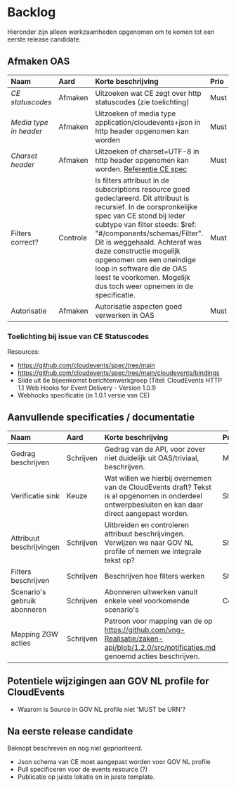 # Backlog

Hieronder zijn alleen werkzaamheden opgenomen om te komen tot een eerste release candidate.

## Afmaken OAS

Naam | Aard | Korte beschrijving | Prio
| :--- | :--- | :--- | :---
_CE statuscodes_ | Afmaken | Uitzoeken wat CE zegt over http statuscodes (zie toelichting) | Must
_Media type in header_ | Afmaken | Uitzoeken of media type application/cloudevents+json in http header opgenomen kan worden | Must
_Charset header_ | Afmaken | Uitzoeken of charset=UTF-8 in http header opgenomen kan worden. [Referentie CE spec](https://github.com/cloudevents/spec/blob/v1.0.1/http-protocol-binding.md) | Must
Filters correct? | Controle | Is filters attribuut in de subscriptions resource goed gedeclareerd. Dit attribuut is recursief. In de oorspronkelijke spec van CE stond bij ieder subtype van filter steeds: $ref: "#/components/schemas/Filter". Dit is weggehaald. Achteraf was deze constructie mogelijk opgenomen om een oneindige loop in software die de OAS leest te voorkomen. Mogelijk dus toch weer opnemen in de specificatie. | Must
Autorisatie | Afmaken | Autorisatie aspecten goed verwerken in OAS | Must

### Toelichting bij issue van CE Statuscodes
Resources:
- https://github.com/cloudevents/spec/tree/main
- https://github.com/cloudevents/spec/tree/main/cloudevents/bindings
- Slide uit 6e bijeenkomst berichtenwerkgroep (Titel: CloudEvents HTTP 1.1 Web Hooks for Event Delivery - Version 1.0.1)
- Webhooks specificatie (in 1.0.1 versie van CE)

## Aanvullende specificaties / documentatie

Naam | Aard | Korte beschrijving | Prio
| :--- | :--- | :--- | :---
Gedrag beschrijven | Schrijven | Gedrag van de API, voor zover niet duidelijk uit OAS/triviaal, beschrijven. | Must
Verificatie sink | Keuze | Wat willen we hierbij overnemen van de CloudEvents draft? Tekst is al opgenomen in onderdeel ontwerpbesluiten en kan daar direct aangepast worden. | Should
Attribuut beschrijvingen | Schrijven | Uitbreiden en controleren attribuut beschrijvingen. Verwijzen we naar GOV NL profile of nemen we integrale tekst op? | Should
Filters beschrijven | Schrijven | Beschrijven hoe filters werken | Should
Scenario's gebruik abonneren | Schrijven | Abonneren uitwerken vanuit enkele veel voorkomende scenario's | Could
Mapping ZGW acties | Schrijven | Patroon voor mapping van de op https://github.com/vng-Realisatie/zaken-api/blob/1.2.0/src/notificaties.md genoemd acties beschrijven.

## Potentiele wijzigingen aan GOV NL profile for CloudEvents
- Waarom is Source in GOV NL profile niet 'MUST be URN'? 

## Na eerste release candidate
Beknopt beschreven en nog niet geprioriteerd.
- Json schema van CE moet aangepast worden voor GOV NL profile
- Pull specificeren voor de events resource (?)
- Publicatie op juiste lokatie en in juiste template.

